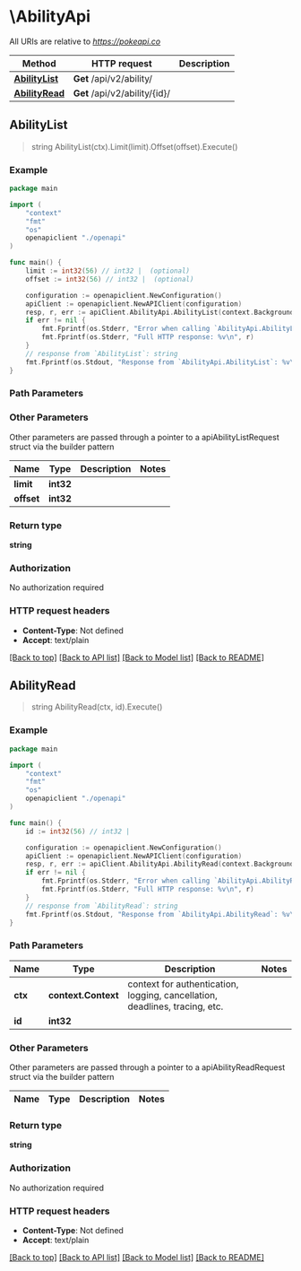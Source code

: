 # \AbilityApi

All URIs are relative to *https://pokeapi.co*

Method | HTTP request | Description
------------- | ------------- | -------------
[**AbilityList**](AbilityApi.md#AbilityList) | **Get** /api/v2/ability/ | 
[**AbilityRead**](AbilityApi.md#AbilityRead) | **Get** /api/v2/ability/{id}/ | 



## AbilityList

> string AbilityList(ctx).Limit(limit).Offset(offset).Execute()



### Example

```go
package main

import (
    "context"
    "fmt"
    "os"
    openapiclient "./openapi"
)

func main() {
    limit := int32(56) // int32 |  (optional)
    offset := int32(56) // int32 |  (optional)

    configuration := openapiclient.NewConfiguration()
    apiClient := openapiclient.NewAPIClient(configuration)
    resp, r, err := apiClient.AbilityApi.AbilityList(context.Background()).Limit(limit).Offset(offset).Execute()
    if err != nil {
        fmt.Fprintf(os.Stderr, "Error when calling `AbilityApi.AbilityList``: %v\n", err)
        fmt.Fprintf(os.Stderr, "Full HTTP response: %v\n", r)
    }
    // response from `AbilityList`: string
    fmt.Fprintf(os.Stdout, "Response from `AbilityApi.AbilityList`: %v\n", resp)
}
```

### Path Parameters



### Other Parameters

Other parameters are passed through a pointer to a apiAbilityListRequest struct via the builder pattern


Name | Type | Description  | Notes
------------- | ------------- | ------------- | -------------
 **limit** | **int32** |  | 
 **offset** | **int32** |  | 

### Return type

**string**

### Authorization

No authorization required

### HTTP request headers

- **Content-Type**: Not defined
- **Accept**: text/plain

[[Back to top]](#) [[Back to API list]](../README.md#documentation-for-api-endpoints)
[[Back to Model list]](../README.md#documentation-for-models)
[[Back to README]](../README.md)


## AbilityRead

> string AbilityRead(ctx, id).Execute()



### Example

```go
package main

import (
    "context"
    "fmt"
    "os"
    openapiclient "./openapi"
)

func main() {
    id := int32(56) // int32 | 

    configuration := openapiclient.NewConfiguration()
    apiClient := openapiclient.NewAPIClient(configuration)
    resp, r, err := apiClient.AbilityApi.AbilityRead(context.Background(), id).Execute()
    if err != nil {
        fmt.Fprintf(os.Stderr, "Error when calling `AbilityApi.AbilityRead``: %v\n", err)
        fmt.Fprintf(os.Stderr, "Full HTTP response: %v\n", r)
    }
    // response from `AbilityRead`: string
    fmt.Fprintf(os.Stdout, "Response from `AbilityApi.AbilityRead`: %v\n", resp)
}
```

### Path Parameters


Name | Type | Description  | Notes
------------- | ------------- | ------------- | -------------
**ctx** | **context.Context** | context for authentication, logging, cancellation, deadlines, tracing, etc.
**id** | **int32** |  | 

### Other Parameters

Other parameters are passed through a pointer to a apiAbilityReadRequest struct via the builder pattern


Name | Type | Description  | Notes
------------- | ------------- | ------------- | -------------


### Return type

**string**

### Authorization

No authorization required

### HTTP request headers

- **Content-Type**: Not defined
- **Accept**: text/plain

[[Back to top]](#) [[Back to API list]](../README.md#documentation-for-api-endpoints)
[[Back to Model list]](../README.md#documentation-for-models)
[[Back to README]](../README.md)

